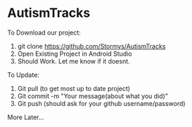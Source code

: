 # AutismTracks

To Download our project:
1. git clone https://github.com/Stormys/AutismTracks
2. Open Existing Project in Android Studio
3. Should Work. Let me know if it doesnt.

To Update:
1. Git pull (to get most up to date project)
2. Git commit -m "Your message(about what you did)"
3. Git push (should ask for your github username/password)

More Later...

